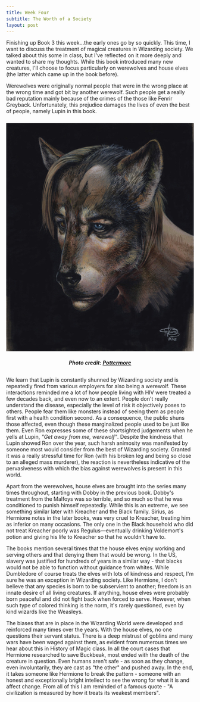 ```yaml
---
title: Week Four
subtitle: The Worth of a Society
layout: post
---
```


Finishing up Book 3 this week...the early ones go by so quickly. This time, I want to discuss the treatment of magical creatures in Wizarding society. We talked about this some in class, but I've reflected on it more deeply and wanted to share my thoughts. While this book introduced many new creatures, I'll choose to focus particularly on werewolves and house elves (the latter which came up in the book before). 

Werewolves were originally normal people that were in the wrong place at the wrong time and got bit by another werewolf. Such people get a really bad reputation mainly because of the crimes of the those like Fenrir Greyback. Unfortunately, this prejudice damages the lives of even the best of people, namely Lupin in this book.

<div style="float: left; padding-bottom: 5px; padding-top: 10px;">
<img class="img-responsive-left" src="/assets/images/RemusLupin_WB_F3_RemusLupinWerewolIllustration_Illust_080615_Port.jpg" />
<center><h5>Photo credit: <a href="https://www.pottermore.com/features/things-you-may-not-have-noticed-about-remus-lupin" target="_blank">Pottermore</a></h5></center>
</div>

We learn that Lupin is constantly shunned by Wizarding society and is repeatedly fired from various employers for also being a werewolf. These interactions reminded me a lot of how people living with HIV were treated a few decades back, and even now to an extent. People don't really understand the disease, especially the level of risk it objectively poses to others. People fear them like monsters instead of seeing them as people first with a health condition second.  As a consequence, the public shuns those affected, even though these marginalized people used to be just like them. Even Ron expresses some of these shortsighted judgements when he yells at Lupin, *"Get away from me, werewolf"*. Despite the kindness that Lupin showed Ron over the year, such harsh animosity was manifested by someone most would consider from the best of Wizarding society. Granted it was a really stressful time for Ron (with his broken leg and being so close to an alleged mass murderer), the reaction is nevertheless indicative of the pervasiveness with which the bias against werewolves is present in this world.

Apart from the werewolves, house elves are brought into the series many times throughout, starting with Dobby in the previous book. Dobby's treatment from the Malfoys was so terrible, and so much so that he was conditioned to punish himself repeatedly. While this is an extreme, we see something similar later with Kreacher and the Black family. Sirius, as Hermione notes in the later books, was very cruel to Kreacher, treating him as inferior on many occasions. The only one in the Black household who did not treat Kreacher poorly was Regulus—eventually drinking Voldemort's potion and giving his life to Kreacher so that he wouldn't have to.

The books mention several times that the house elves enjoy working and serving others and that denying them that would be wrong. In the US, slavery was justified for hundreds of years in a similar way - that blacks would not be able to function without guidance from whites. While Dumbledore of course treats the elves with lots of kindness and respect, I'm sure he was an exception in Wizarding society. Like Hermione, I don't believe that any species is born to be subservient to another; freedom is an innate desire of all living creatures. If anything, house elves were probably born peaceful and did not fight back when forced to serve. However, when such type of colored thinking is the norm, it's rarely questioned, even by kind wizards like the Weasleys. 

The biases that are in place in the Wizarding World were developed and reinforced many times over the years. With the house elves, no one questions their servant status. There is a deep mistrust of goblins and many wars have been waged against them, as evident from numerous times we hear about this in History of Magic class. In all the court cases that Hermione researched to save Buckbeak, most ended with the death of the creature in question. Even humans aren't safe - as soon as they change, even involuntarily, they are cast as "the other" and pushed away. In the end, it takes someone like Hermione to break the pattern - someone with an honest and exceptionally bright intellect to see the wrong for what it is and affect change. From all of this I am reminded of a famous quote - "A civilization is measured by how it treats its weakest members".